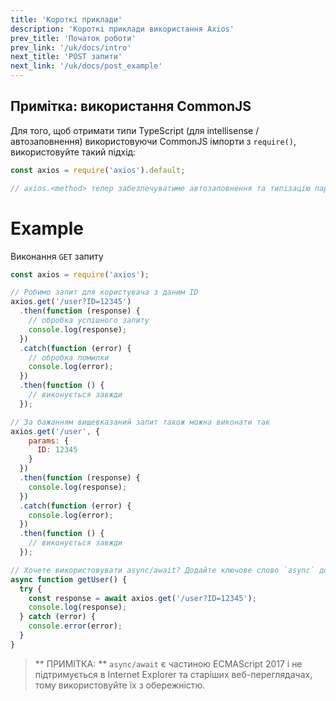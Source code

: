 ```yaml
---
title: 'Короткі приклади'
description: 'Короткі приклади використання Axios'
prev_title: 'Початок роботи'
prev_link: '/uk/docs/intro'
next_title: 'POST запити'
next_link: '/uk/docs/post_example'
---
```


## Примітка: використання CommonJS
Для того, щоб отримати типи TypeScript (для intellisense / автозаповнення) використовуючи CommonJS імпорти з `require()`, використовуйте такий підхід:

```js
const axios = require('axios').default;

// axios.<method> тепер забезпечуватиме автозаповнення та типізацію параметрів
```

# Example

Виконання `GET` запиту

```js
const axios = require('axios');

// Робимо запит для користувача з даним ID
axios.get('/user?ID=12345')
  .then(function (response) {
    // обробка успішного запиту
    console.log(response);
  })
  .catch(function (error) {
    // обробка помилки
    console.log(error);
  })
  .then(function () {
    // виконується завжди
  });

// За бажанням вищевказаний запит також можна виконати так
axios.get('/user', {
    params: {
      ID: 12345
    }
  })
  .then(function (response) {
    console.log(response);
  })
  .catch(function (error) {
    console.log(error);
  })
  .then(function () {
    // виконується завжди
  });  

// Хочете використовувати async/await? Додайте ключове слово `async` до своєї зовнішньої функції/методу.
async function getUser() {
  try {
    const response = await axios.get('/user?ID=12345');
    console.log(response);
  } catch (error) {
    console.error(error);
  }
}
```

> ** ПРИМІТКА: ** `async/await` є частиною ECMAScript 2017 і не підтримується в Internet
> Explorer та старіших веб-переглядачах, тому використовуйте їх з обережністю.
